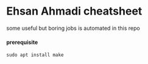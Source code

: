 # Ehsan Ahmadi cheatsheet

some useful but boring jobs is automated in this repo

#### prerequisite

```
sudo apt install make
```
